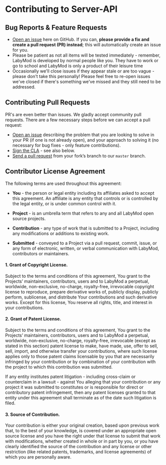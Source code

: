 # Contributing to Server-API

## Bug Reports & Feature Requests

* [Open an issue](https://github.com/labymod/labymod-server-api/issues) here on GitHub. 
If you can, **please provide a fix and create a pull request (PR) instead**; this will automatically create an issue for you. 
* Please be patient as not all items will be tested immediately - remember, LabyMod is developed by normal people like you. They have to work or go to school and LabyMod is only a product of their leisure time
* Occasionally we'll close issues if they appear stale or are too vague - please don't take this personally! 
Please feel free to re-open issues we've closed if there's something we've missed and they still need to be addressed.

## Contributing Pull Requests
PR's are even better than issues. 
We gladly accept community pull requests. 
There are a few necessary steps before we can accept a pull request:

* [Open an issue](https://github.com/labymod/labymod-server-api/issues) describing the problem that you are looking to solve in 
your PR (if one is not already open), and your approach to solving it (no necessary for bug fixes - only feature contributions). 
* [Sign the CLA](https://cla-assistant.io/labymod/labymod-server-api) - see also below.
* [Send a pull request](https://help.github.com/articles/using-pull-requests/) from your fork’s branch to our `master` branch.

## Contributor License Agreement
The following terms are used throughout this agreement:

* **You** - the person or legal entity including its affiliates asked to accept this agreement. An affiliate is any 
entity that controls or is controlled by the legal entity, or is under common control with it.

* **Project** - is an umbrella term that refers to any and all LabyMod open source projects.

* **Contribution** - any type of work that is submitted to a Project, including any modifications or additions to 
existing work.

* **Submitted** - conveyed to a Project via a pull request, commit, issue, or any form of electronic, written, or 
verbal communication with LabyMod, contributors or maintainers.

#### 1. Grant of Copyright License.
Subject to the terms and conditions of this agreement, You grant to the Projects’ maintainers, contributors, users and 
to LabyMod a perpetual, worldwide, non-exclusive, no-charge, royalty-free, irrevocable copyright license to reproduce, 
prepare derivative works of, publicly display, publicly perform, sublicense, and distribute Your contributions and such 
derivative works. Except for this license, You reserve all rights, title, and interest in your contributions.

#### 2. Grant of Patent License.
Subject to the terms and conditions of this agreement, You grant to the Projects’ maintainers, contributors, users and 
to LabyMod a perpetual, worldwide, non-exclusive, no-charge, royalty-free, irrevocable (except as stated in this section) 
patent license to make, have made, use, offer to sell, sell, import, and otherwise transfer your contributions, where 
such license applies only to those patent claims licensable by you that are necessarily infringed by your contribution 
or by combination of your contribution with the project to which this contribution was submitted. 

If any entity institutes patent litigation - including cross-claim or counterclaim in a lawsuit - against You alleging 
that your contribution or any project it was submitted to constitutes or is responsible for direct or contributory 
patent infringement, then any patent licenses granted to that entity under this agreement shall terminate as of the 
date such litigation is filed.

#### 3. Source of Contribution.
Your contribution is either your original creation, based upon previous work that, to the best of your knowledge, is 
covered under an appropriate open source license and you have the right under that license to submit that work with 
modifications, whether created in whole or in part by you, or you have clearly identified the source of the contribution 
and any license or other restriction (like related patents, trademarks, and license agreements) of which you are 
personally aware.
